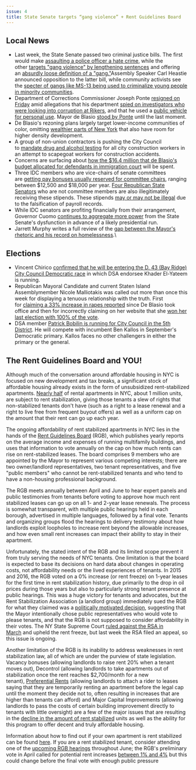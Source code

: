 ```yaml
---
issue: 4
title: State Senate targets “gang violence” + Rent Guidelines Board
---
```


## Local News
* Last week, the State Senate passed two criminal justice bills. The first would make [assaulting a police officer a hate crime](http://gothamist.com/2017/05/10/police_hate_crime_protection.php), while the other [targets "gang violence" by lengthening sentences](http://www.whec.com/news/plan-crack-down-deadly-gang-violence-clears-ny-senate/4477442/) and offering an [absurdly loose definition of a "gang."](https://twitter.com/KeeganNYC/status/861917348529393664)Assembly Speaker Carl Heastie announced opposition to the latter bill, while community activists see the [specter of gangs like MS-13 being used to criminalize young people in minority communities](http://gothamist.com/2017/05/10/ms13_gang_violence.php).
* Department of Corrections Commissioner Joseph Ponte [resigned on Friday](http://www.nydailynews.com/new-york/correction-commissioner-joseph-ponte-resign-post-article-1.3158212) amid allegations that his department [spied on investigators who were looking into corruption at Rikers](https://www.nytimes.com/2017/05/08/nyregion/rikers-gregory-kuczinski.html?_r=0), and that he used a [public vehicle for personal use](http://www.politico.com/states/new-york/city-hall/story/2017/05/08/ponte-says-he-misunderstood-city-vehicle-policy-111870). Mayor de Blasio [stood by Ponte](http://www.amny.com/news/jail-commissioner-joseph-ponte-criticism-shrugged-off-by-mayor-bill-de-blasio-1.13616825) until the last moment.
* De Blasio's rezoning plans largely target lower-income communities of color, omitting [wealthier parts of New York](http://citylimits.org/2017/05/10/the-high-income-neighborhoods-the-city-could-look-to-rezone/) that also have room for higher density development.
* A group of non-union contractors is pushing the City Council to [mandate drug and alcohol testing](http://www.nydailynews.com/new-york/builders-push-drug-tests-nyc-construction-workers-article-1.3148893) for all city construction workers in an attempt to scapegoat workers for construction accidents.
* Concerns are surfacing about [how the $16.4 million that de Blasio's budget allocated for defendants in immigration court](http://gothamist.com/2017/05/11/immigrant_legal_defense_nyc.php) will be spent.
* Three IDC members who are vice-chairs of senate committees are [getting pay bonuses usually reserved for committee chairs](https://www.nytimes.com/2017/05/09/nyregion/new-york-independent-democratic-conference-republicans.html?rref=collection%2Fsectioncollection%2Fnyregion&_r=0), ranging between $12,500 and $18,000 per year. [Four Republican State Senators](http://gothamist.com/2017/05/13/albany_cespool_sun_rises.php) who are not committee members are also illegitimately receiving these stipends. These stipends [may or may not be illegal](https://www.nytimes.com/2017/05/11/nyregion/false-payroll-information-allows-3-state-senators-to-collect-thousands.html) due to the falsification of payroll records.
* While IDC senators are profiting financially from their arrangement, Governor Cuomo [continues to aggregate more power](https://newrepublic.com/article/142670/andrew-cuomo-profits-republican-senate) from the State Senate's dysfunction in advance of a likely presidential run.
* Jarrett Murphy writes a full review of the [gap between the Mayor's rhetoric and his record on homelessness](https://www.thenation.com/article/has-new-yorks-progressive-mayor-lost-his-way-on-homelessness/).\

## Elections
* Vincent Chirico [confirmed that he will be entering the D. 43 (Bay Ridge) City Council Democratic race](http://www.kingscountypolitics.com/chirico-enters-bay-ridge-fray-brannan-bangs-gop/?utm_source=Kings+County+Politics+Morning+Newsletter&utm_campaign=3406218d3a-EMAIL_CAMPAIGN_2017_05_08&utm_medium=email&utm_term=0_466a6c86df-3406218d3a-324337305) in which DSA endorsee Khader El-Yateem is running.
* Republican Mayoral Candidate and current Staten Island Assemblymember Nicole Malliotakis was called out more than once this week for displaying a tenuous relationship with the truth. First for [claiming a 33% increase in rapes reported](http://www.gothamgazette.com/city/6918-mayoral-candidate-malliotakis-falsely-claimed-rape-up-33-under-de-blasio?mc_cid=0680b18848&mc_eid=1a9d72cbc4) since De Blasio took office and then for incorrectly claiming on her website that she [won her last election with 100% of the vote](http://www.gothamgazette.com/city/6923-malliotakis-falsely-claims-100-of-the-vote-in-last-election?mc_cid=1ff6617de5&mc_eid=1a9d72cbc4).
* DSA member [Patrick Bobilin is running for City Council in the 5th District](http://patrickfornyc.com/). He will compete with incumbent Ben Kallos in September's Democratic primary. Kallos faces no other challengers in either the primary or the general.

## The Rent Guidelines Board and YOU!
Although much of the conversation around affordable housing in NYC is focused on new development and tax breaks, a significant stock of affordable housing already exists in the form of unsubsidized rent-stabilized apartments. [Nearly half](http://furmancenter.org/thestoop/entry/report-the-challenge-of-rising-rents) of rental apartments in NYC, about 1 million units, are subject to rent stabilization, giving those tenants a slew of rights that non-stabilized tenants don't have (such as a right to a lease renewal and a right to live free from frequent buyout offers) as well as a uniform cap on the amount that their rent can go up each year.

The ongoing affordability of rent stabilized apartments in NYC lies in the hands of the [Rent Guidelines Board](http://www.nycrgb.org/) (RGB), which publishes yearly reports on the average income and expenses of running multifamily buildings, and uses that information to vote annually on the cap on how much rents can rise on rent-stabilized leases. The board comprises 9 members who are appointed by the Mayor to represent various competing interests; there are two owner/landlord representatives, two tenant representatives, and five "public members" who cannot be rent-stabilized tenants and who tend to have a non-housing professional background.

The RGB meets annually between April and June to hear expert panels and public testimonies from tenants before voting to approve how much rent stabilized leases can go up on all 1- and 2-year lease renewals. The process is somewhat transparent, with multiple public hearings held in each borough, advertised in multiple languages, followed by a final vote. Tenants and organizing groups flood the hearings to delivery testimony about how landlords exploit loopholes to increase rent beyond the allowable increases, and how even small rent increases can impact their ability to stay in their apartment.

Unfortunately, the stated intent of the RGB and its limited scope prevent it from truly serving the needs of NYC tenants. One limitation is that the board is expected to base its decisions on hard data about changes in operating costs, not affordability needs or the lived experiences of tenants. In 2015 and 2016, the RGB voted on a 0% increase (or rent freeze) on 1-year leases for the first time in rent stabilization history, due primarily to the drop in oil prices during those years but also to particularly strong tenant presence at public hearings. This was a huge victory for tenants and advocates, but the Rent Stabilization Association (a landlord group) immediately sued the RGB for what they claimed was a [politically motivated decision](https://www.nytimes.com/2016/06/28/nyregion/for-the-second-year-rents-in-some-stabilized-apartments-in-new-york-city-will-not-increase.html?_r=0), suggesting that the Mayor intentionally chose public representatives who would vote to please tenants, and that the RGB is not supposed to consider affordability in their votes. The NY State Supreme Court [ruled against the RSA in March](https://therealdeal.com/2017/03/28/judge-upholds-rent-freeze-challenged-by-landlord-group/) and upheld the rent freeze, but last week the RSA filed an appeal, so this issue is ongoing.  

Another limitation of the RGB is its inability to address weaknesses in rent stabilization law, all of which are under the purview of state legislation. Vacancy bonuses (allowing landlords to raise rent 20% when a tenant moves out), Decontrol (allowing landlords to take apartments out of stabilization once the rent reaches $2,700/month for a new tenant), [Preferential Rents](https://therealdeal.com/2017/04/25/new-york-landlords-exploit-loophole-to-hike-rents-despite-freeze/) (allowing landlords to attach a rider to leases saying that they are temporarily renting an apartment before the legal cap until the moment they decide not to, often resulting in increases that are higher than tenants can afford) and Major Capital Improvements (allowing landlords to pass the costs of certain building improvement directly to tenants with little oversight) are a few of the major issues that are resulting in the [decline in the amount of rent stabilized](https://therealdeal.com/2015/07/16/heres-a-look-at-just-how-many-rent-stabilized-pads-nyc-lost-since-2007/) units as well as the ability for this program to offer decent and truly affordable housing.

Information about how to find out if your own apartment is rent stabilized can be found [here](http://www.nycrgb.org/html/resources/faq/rentstab.html). If you are a rent stabilized tenant, consider attending one of the [upcoming RGB hearings](http://www.nycrgb.org/html/about/meetings.html) throughout June; the RGB's preliminary vote in April called for potential rent increases [between 1% and 4%](https://ny.curbed.com/2017/4/26/15429690/nyc-rent-stabilization-fair-housing-increase) but this could change before the final vote with enough public pressure
